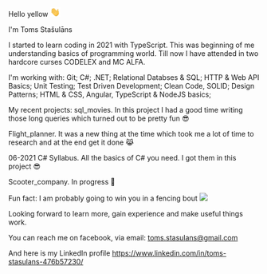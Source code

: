 Hello yellow <img src="https://raw.githubusercontent.com/ABSphreak/ABSphreak/master/gifs/Hi.gif" width="20px">

I'm Toms Stašulāns

I started to learn coding in 2021 with TypeScript. This was beginning of me understanding basics of programming world. Till now I have attended in two hardcore curses CODELEX and MC ALFA.

I'm working with:
Git;
C#;
.NET;
Relational Databses & SQL;
HTTP & Web API Basics;
Unit Testing;
Test Driven Development;
Clean Code, SOLID;
Design Patterns;
HTML & CSS, Angular, TypeScript & NodeJS basics;

My recent projects:
sql_movies. In this project I had a good time writing those long queries which turned out to be pretty fun 😎

Flight_planner. It was a new thing at the time which took me a lot of time to research and at the end get it done 😹

06-2021 C# Syllabus. All the basics of C# you need. I got them in this project 😎

Scooter_company. In progress 🦾

Fun fact: I am probably going to win you in a fencing bout <img src="http://s3.amazonaws.com/pix.iemoji.com/images/emoji/apple/ios-12/256/person-fencing.png" width="20px">

Looking forward to learn more, gain experience and make useful things work.

You can reach me on facebook, via email: toms.stasulans@gmail.com

And here is my LinkedIn profile https://www.linkedin.com/in/toms-stasulans-476b57230/
